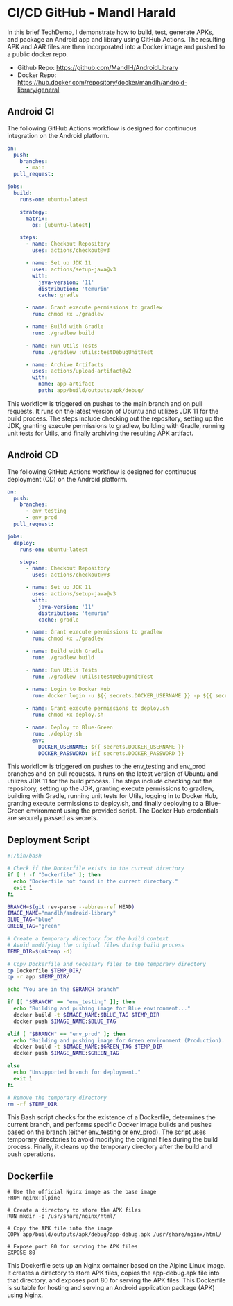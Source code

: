 # CI/CD GitHub - Mandl Harald

In this brief TechDemo, I demonstrate how to build, test, generate APKs, and package an Android app and library using GitHub Actions. The resulting APK and AAR files are then incorporated into a Docker image and pushed to a public docker repo.

- Github Repo: https://github.com/MandlH/AndroidLibrary
- Docker Repo: https://hub.docker.com/repository/docker/mandlh/android-library/general

## Android CI

The following GitHub Actions workflow is designed for continuous integration on the Android platform.

```yaml
on:
  push:
    branches:
      - main
  pull_request:

jobs:
  build:
    runs-on: ubuntu-latest

    strategy:
      matrix:
        os: [ubuntu-latest]

    steps:
      - name: Checkout Repository
        uses: actions/checkout@v3

      - name: Set up JDK 11
        uses: actions/setup-java@v3
        with:
          java-version: '11'
          distribution: 'temurin'
          cache: gradle

      - name: Grant execute permissions to gradlew
        run: chmod +x ./gradlew

      - name: Build with Gradle
        run: ./gradlew build

      - name: Run Utils Tests
        run: ./gradlew :utils:testDebugUnitTest

      - name: Archive Artifacts
        uses: actions/upload-artifact@v2
        with:
          name: app-artifact
          path: app/build/outputs/apk/debug/
```

This workflow is triggered on pushes to the main branch and on pull requests. It runs on the latest version of Ubuntu and utilizes JDK 11 for the build process. The steps include checking out the repository, setting up the JDK, granting execute permissions to gradlew, building with Gradle, running unit tests for Utils, and finally archiving the resulting APK artifact.

## Android CD

The following GitHub Actions workflow is designed for continuous deployment (CD) on the Android platform.

```yaml
on:
  push:
    branches:
      - env_testing
      - env_prod
  pull_request:

jobs:
  deploy:
    runs-on: ubuntu-latest

    steps:
      - name: Checkout Repository
        uses: actions/checkout@v3

      - name: Set up JDK 11
        uses: actions/setup-java@v3
        with:
          java-version: '11'
          distribution: 'temurin'
          cache: gradle

      - name: Grant execute permissions to gradlew
        run: chmod +x ./gradlew

      - name: Build with Gradle
        run: ./gradlew build

      - name: Run Utils Tests
        run: ./gradlew :utils:testDebugUnitTest 

      - name: Login to Docker Hub
        run: docker login -u ${{ secrets.DOCKER_USERNAME }} -p ${{ secrets.DOCKER_PASSWORD }}
      
      - name: Grant execute permissions to deploy.sh
        run: chmod +x deploy.sh

      - name: Deploy to Blue-Green
        run: ./deploy.sh
        env:
          DOCKER_USERNAME: ${{ secrets.DOCKER_USERNAME }}
          DOCKER_PASSWORD: ${{ secrets.DOCKER_PASSWORD }}
```
This workflow is triggered on pushes to the env_testing and env_prod branches and on pull requests. It runs on the latest version of Ubuntu and utilizes JDK 11 for the build process. The steps include checking out the repository, setting up the JDK, granting execute permissions to gradlew, building with Gradle, running unit tests for Utils, logging in to Docker Hub, granting execute permissions to deploy.sh, and finally deploying to a Blue-Green environment using the provided script. The Docker Hub credentials are securely passed as secrets.

## Deployment Script

```BASH
#!/bin/bash

# Check if the Dockerfile exists in the current directory
if [ ! -f "Dockerfile" ]; then
  echo "Dockerfile not found in the current directory."
  exit 1
fi

BRANCH=$(git rev-parse --abbrev-ref HEAD)
IMAGE_NAME="mandlh/android-library"
BLUE_TAG="blue"
GREEN_TAG="green"

# Create a temporary directory for the build context
# Avoid modifying the original files during build process
TEMP_DIR=$(mktemp -d)

# Copy Dockerfile and necessary files to the temporary directory
cp Dockerfile $TEMP_DIR/
cp -r app $TEMP_DIR/

echo "You are in the $BRANCH branch"

if [[ "$BRANCH" == "env_testing" ]]; then
  echo "Building and pushing image for Blue environment..."
  docker build -t $IMAGE_NAME:$BLUE_TAG $TEMP_DIR
  docker push $IMAGE_NAME:$BLUE_TAG

elif [ "$BRANCH" == "env_prod" ]; then
  echo "Building and pushing image for Green environment (Production)..."
  docker build -t $IMAGE_NAME:$GREEN_TAG $TEMP_DIR
  docker push $IMAGE_NAME:$GREEN_TAG

else
  echo "Unsupported branch for deployment."
  exit 1
fi

# Remove the temporary directory
rm -rf $TEMP_DIR
```

This Bash script checks for the existence of a Dockerfile, determines the current branch, and performs specific Docker image builds and pushes based on the branch (either env_testing or env_prod). The script uses temporary directories to avoid modifying the original files during the build process. Finally, it cleans up the temporary directory after the build and push operations.

## Dockerfile

```Docker
# Use the official Nginx image as the base image
FROM nginx:alpine

# Create a directory to store the APK files
RUN mkdir -p /usr/share/nginx/html/

# Copy the APK file into the image
COPY app/build/outputs/apk/debug/app-debug.apk /usr/share/nginx/html/

# Expose port 80 for serving the APK files
EXPOSE 80
```

This Dockerfile sets up an Nginx container based on the Alpine Linux image. It creates a directory to store APK files, copies the app-debug.apk file into that directory, and exposes port 80 for serving the APK files. This Dockerfile is suitable for hosting and serving an Android application package (APK) using Nginx.